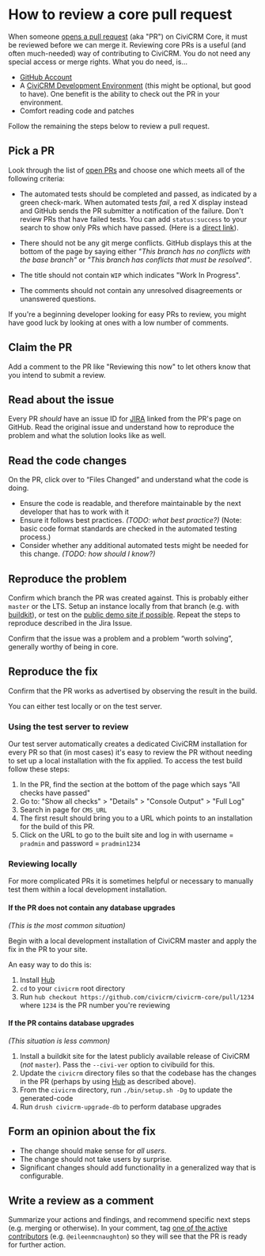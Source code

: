 # How to review a core pull request

When someone [opens a pull request](/tools/git.md#pr) (aka "PR") on CiviCRM Core, it must be reviewed before we can merge it. Reviewing core PRs is a useful (and often much-needed) way of contributing to CiviCRM. You do not need any special access or merge rights. What you do need, is...

* [GitHub Account](https://github.com)
* A [CiviCRM Development Environment](https://github.com/civicrm/civicrm-buildkit/blob/master/doc/civibuild.md) (this might be optional, but good to have). One benefit is the ability to check out the PR in your environment.
* Comfort reading code and patches

Follow the remaining the steps below to review a pull request.

## Pick a PR

Look through the list of [open PRs](https://github.com/civicrm/civicrm-core/pulls) and choose one which meets all of the following criteria:

* The automated tests should be completed and passed, as indicated by a green check-mark. When automated tests *fail*, a red X display instead and GitHub sends the PR submitter a notification of the failure. Don't review PRs that have failed tests. You can add `status:success` to your search to show only PRs which have passed. (Here is a [direct link](https://github.com/civicrm/civicrm-core/pulls?utf8=%E2%9C%93&q=is%3Aopen%20is%3Apr%20status%3Asuccess)).

* There should not be any git merge conflicts. GitHub displays this at the bottom of the page by saying either *"This branch has no conflicts with the base branch"* or *"This branch has conflicts that must be resolved"*.

* The title should not contain `WIP` which indicates "Work In Progress".

* The comments should not contain any unresolved disagreements or unanswered questions.

If you're a beginning developer looking for easy PRs to review, you might have good luck by looking at ones with a low number of comments.


## Claim the PR

Add a comment to the PR like "Reviewing this now" to let others know that you intend to submit a review.


## Read about the issue

Every PR *should* have an issue ID for [JIRA](https://issues.civicrm.org) linked from the PR's page on GitHub. Read the original issue and understand how to reproduce the problem and what the solution looks like as well.


## Read the code changes

On the PR, click over to “Files Changed” and understand what the code is doing.

* Ensure the code is readable, and therefore maintainable by the next developer that has to work with it
* Ensure it follows best practices. *(TODO: what best practice?)* (Note: basic code format standards are checked in the automated testing process.)
* Consider whether any additional automated tests might be needed for this change. *(TODO: how should I know?)*


## Reproduce the problem

Confirm which branch the PR was created against. This is probably either `master` or the LTS. Setup an instance locally from that branch (e.g. with [buildkit](https://github.com/civicrm/civicrm-buildkit)), or test on the [public demo site if possible](https://civicrm.org/demo). Repeat the steps to reproduce described in the Jira Issue.

Confirm that the issue was a problem and a problem “worth solving”, generally worthy of being in core.


## Reproduce the fix

Confirm that the PR works as advertised by observing the result in the build.

You can either test locally or on the test server.

### Using the test server to review

Our test server automatically creates a dedicated CiviCRM installation for every PR so that (in most cases) it's easy to review the PR without needing to set up a local installation with the fix applied. To access the test build follow these steps:

1. In the PR, find the section at the bottom of the page which says "All checks have passed"
1. Go to: "Show all checks" > "Details" > "Console Output" > "Full Log"
1. Search in page for `CMS_URL`
1. The first result should bring you to a URL which points to an installation for the build of this PR.
1. Click on the URL to go to the built site and log in with username = `pradmin` and password = `pradmin1234`

### Reviewing locally

For more complicated PRs it is sometimes helpful or necessary to manually test them within a local development installation.

#### If the PR does not contain any database upgrades

*(This is the most common situation)*

Begin with a local development installation of CiviCRM master and apply the fix in the PR to your site.

An easy way to do this is:

1. Install [Hub](https://hub.github.com/)
1. `cd` to your `civicrm` root directory
1. Run `hub checkout https://github.com/civicrm/civicrm-core/pull/1234` where `1234` is the PR number you're reviewing

#### If the PR contains database upgrades

*(This situation is less common)*

1. Install a buildkit site for the latest publicly available release of CiviCRM (*not* `master`). Pass the `--civi-ver` option to civibuild for this.
1. Update the `civicrm` directory files so that the codebase has the changes in the PR (perhaps by using [Hub](https://hub.github.com/) as described above).
1. From the `civicrm` directory, run `./bin/setup.sh -Dg` to update the generated-code
1. Run `drush civicrm-upgrade-db` to perform database upgrades


## Form an opinion about the fix

* The change should make sense for *all users*.
* The change should not take users by surprise.
* Significant changes should add functionality in a generalized way that is configurable.


## Write a review as a comment

Summarize your actions and findings, and recommend specific next steps (e.g. merging or otherwise). In your comment, tag [one of the active contributors](https://github.com/civicrm/civicrm-core/graphs/contributors) (e.g. `@eileenmcnaughton`) so they will see that the PR is ready for further action.



